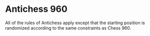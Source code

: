 # Antichess 960

All of the rules of Antichess apply except that the starting position is
randomized according to the same constraints as Chess 960.
